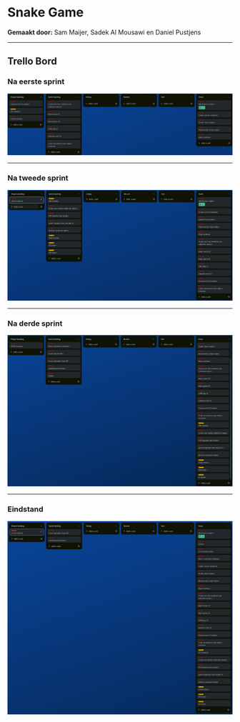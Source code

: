 # Snake Game

**Gemaakt door:** Sam Maijer, Sadek Al Mousawi en Daniel Pustjens

---

## Trello Bord

### Na eerste sprint
![Eerste Sprint Planning](images/Sprint_1_planning.png)

---

### Na tweede sprint
![Tweede Sprint Planning](images/Sprint_2_planning.png)

---

### Na derde sprint
![Derde Sprint Planning](images/Sprint_3_planning.png)

---

### Eindstand
![Eindstand](images/trello.png)